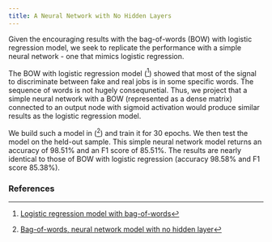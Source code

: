 ```yaml
---
title: A Neural Network with No Hidden Layers
---
```

Given the encouraging results with the bag-of-words (BOW) with logistic regression model, we seek to replicate the performance with a simple neural network - one that mimics logistic regression.

The BOW with logistic regression model ([^colab7]) showed that most of the signal to discriminate between fake and real jobs is in some specific words. The sequence of words is not hugely consequnetial. Thus, we project that a simple neural network with a BOW (represented as a dense matrix) connected to an output node with sigmoid activation would produce similar results as the logistic regression model.

We build such a model in ([^colab8]) and train it for 30 epochs. We then test the model on the held-out sample. This simple neural network model returns an accuracy of 98.51% and an F1 score of 85.51%. The results are nearly identical to those of BOW with logistic regression (accuracy 98.58% and F1 score 85.38%).

### References
[^colab7]: [Logistic regression model with bag-of-words](https://github.com/r-dube/fakejobs/blob/main/fj_bow_logistic.ipynb)
[^colab8]: [Bag-of-words, neural network model with no hidden layer](https://github.com/r-dube/fakejobs/blob/main/fj_nohidden.ipynb)
